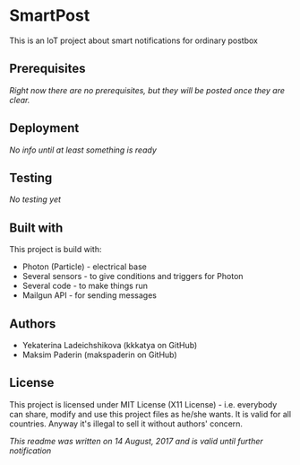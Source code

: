 # SmartPost
This is an IoT project about smart notifications for ordinary postbox

## Prerequisites

_Right now there are no prerequisites, but they will be posted once they are clear._

## Deployment

_No info until at least something is ready_

## Testing

_No testing yet_

## Built with

This project is build with:

* Photon (Particle) - electrical base
* Several sensors - to give conditions and triggers for Photon
* Several code - to make things run
* Mailgun API - for sending messages

## Authors

* Yekaterina Ladeichshikova (kkkatya on GitHub)
* Maksim Paderin (makspaderin on GitHub)

## License

This project is licensed under MIT License (X11 License) - i.e. everybody can share, modify and use this project files as he/she wants. It is valid for all countries. Anyway it's illegal to sell it without authors' concern.

_This readme was written on 14 August, 2017 and is valid until further notification_
